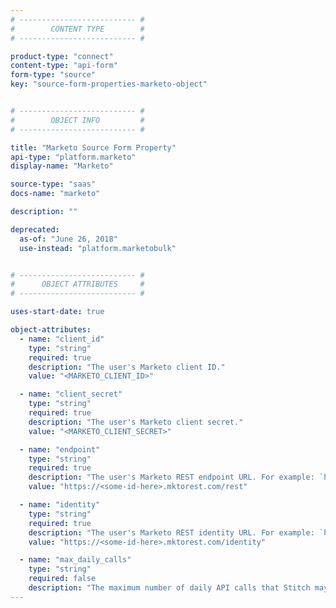 ```yaml
---
# -------------------------- #
#        CONTENT TYPE        #
# -------------------------- #

product-type: "connect"
content-type: "api-form"
form-type: "source"
key: "source-form-properties-marketo-object"


# -------------------------- #
#        OBJECT INFO         #
# -------------------------- #

title: "Marketo Source Form Property"
api-type: "platform.marketo"
display-name: "Marketo"

source-type: "saas"
docs-name: "marketo"

description: ""

deprecated:
  as-of: "June 26, 2018"
  use-instead: "platform.marketobulk"


# -------------------------- #
#      OBJECT ATTRIBUTES     #
# -------------------------- #

uses-start-date: true

object-attributes:
  - name: "client_id"
    type: "string"
    required: true
    description: "The user's Marketo client ID."
    value: "<MARKETO_CLIENT_ID>"

  - name: "client_secret"
    type: "string"
    required: true
    description: "The user's Marketo client secret."
    value: "<MARKETO_CLIENT_SECRET>"

  - name: "endpoint"
    type: "string"
    required: true
    description: "The user's Marketo REST endpoint URL. For example: `https://457-RFG-234.mktorest.com/rest`"
    value: "https://<some-id-here>.mktorest.com/rest"

  - name: "identity"
    type: "string"
    required: true
    description: "The user's Marketo REST identity URL. For example: `https://457-RFG-234.mktorest.com/identity`"
    value: "https://<some-id-here>.mktorest.com/identity"

  - name: "max_daily_calls"
    type: "string"
    required: false
    description: "The maximum number of daily API calls that Stitch may make to the Marketo API."
---
```

